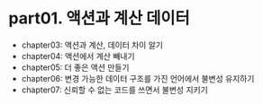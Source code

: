 # part01. 액션과 계산 데이터

* chapter03: 액션과 계산, 데이터 차이 알기
* chapter04: 액션에서 계산 빼내기
* chapter05: 더 좋은 액션 만들기
* chapter06: 변경 가능한 데이터 구조를 가진 언어에서 불변성 유지하기
* chapter07: 신뢰할 수 없는 코드를 쓰면서 불변성 지키기

